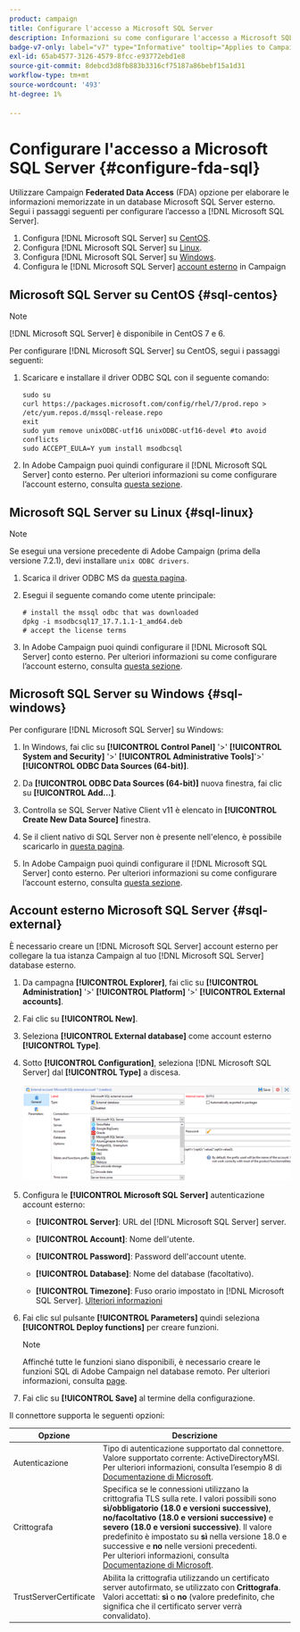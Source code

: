 ```yaml
---
product: campaign
title: Configurare l'accesso a Microsoft SQL Server
description: Informazioni su come configurare l'accesso a Microsoft SQL Server
badge-v7-only: label="v7" type="Informative" tooltip="Applies to Campaign Classic v7 only"
exl-id: 65ab4577-3126-4579-8fcc-e93772ebd1e8
source-git-commit: 8debcd3d8fb883b3316cf75187a86bebf15a1d31
workflow-type: tm+mt
source-wordcount: '493'
ht-degree: 1%

---
```


# Configurare l&#39;accesso a Microsoft SQL Server {#configure-fda-sql}



Utilizzare Campaign **Federated Data Access** (FDA) opzione per elaborare le informazioni memorizzate in un database Microsoft SQL Server esterno. Segui i passaggi seguenti per configurare l’accesso a [!DNL Microsoft SQL Server].

1. Configura [!DNL Microsoft SQL Server] su [CentOS](#sql-centos).
1. Configura [!DNL Microsoft SQL Server] su [Linux](#sql-linux).
1. Configura [!DNL Microsoft SQL Server] su [Windows](#sql-windows).
1. Configura le [!DNL Microsoft SQL Server] [account esterno](#sql-external) in Campaign

## Microsoft SQL Server su CentOS {#sql-centos}

>[!NOTE]
>
> [!DNL Microsoft SQL Server] è disponibile in CentOS 7 e 6.

Per configurare [!DNL Microsoft SQL Server] su CentOS, segui i passaggi seguenti:

1. Scaricare e installare il driver ODBC SQL con il seguente comando:

   ```
   sudo su
   curl https://packages.microsoft.com/config/rhel/7/prod.repo > /etc/yum.repos.d/mssql-release.repo
   exit
   sudo yum remove unixODBC-utf16 unixODBC-utf16-devel #to avoid conflicts
   sudo ACCEPT_EULA=Y yum install msodbcsql
   ```

1. In Adobe Campaign puoi quindi configurare il [!DNL Microsoft SQL Server] conto esterno. Per ulteriori informazioni su come configurare l’account esterno, consulta [questa sezione](#sql-external).

## Microsoft SQL Server su Linux {#sql-linux}

>[!NOTE]
>
> Se esegui una versione precedente di Adobe Campaign (prima della versione 7.2.1), devi installare `unix ODBC drivers`.

1. Scarica il driver ODBC MS da [questa pagina](https://packages.microsoft.com/ubuntu/16.04/prod/pool/main/m/msodbcsql17/).

1. Esegui il seguente comando come utente principale:

   ```
   # install the mssql odbc that was downloaded
   dpkg -i msodbcsql17_17.7.1.1-1_amd64.deb
   # accept the license terms
   ```

1. In Adobe Campaign puoi quindi configurare il [!DNL Microsoft SQL Server] conto esterno. Per ulteriori informazioni su come configurare l’account esterno, consulta [questa sezione](#sql-external).

## Microsoft SQL Server su Windows {#sql-windows}

Per configurare [!DNL Microsoft SQL Server] su Windows:

1. In Windows, fai clic su **[!UICONTROL Control Panel]** &#39;>&#39; **[!UICONTROL System and Security]** &#39;>&#39; **[!UICONTROL Administrative Tools]**&#39;>&#39; **[!UICONTROL ODBC Data Sources (64-bit)]**.

1. Da **[!UICONTROL ODBC Data Sources (64-bit)]** nuova finestra, fai clic su **[!UICONTROL Add...]**.

1. Controlla se SQL Server Native Client v11 è elencato in **[!UICONTROL Create New Data Source]** finestra.

1. Se il client nativo di SQL Server non è presente nell&#39;elenco, è possibile scaricarlo in [questa pagina](https://www.microsoft.com/en-my/download/details.aspx?id=36434).

1. In Adobe Campaign puoi quindi configurare il [!DNL Microsoft SQL Server] conto esterno. Per ulteriori informazioni su come configurare l’account esterno, consulta [questa sezione](#sql-external).

## Account esterno Microsoft SQL Server {#sql-external}

È necessario creare un [!DNL Microsoft SQL Server] account esterno per collegare la tua istanza Campaign al tuo [!DNL Microsoft SQL Server] database esterno.

1. Da campagna **[!UICONTROL Explorer]**, fai clic su **[!UICONTROL Administration]** &#39;>&#39; **[!UICONTROL Platform]** &#39;>&#39; **[!UICONTROL External accounts]**.

1. Fai clic su **[!UICONTROL New]**.

1. Seleziona **[!UICONTROL External database]** come account esterno **[!UICONTROL Type]**.

1. Sotto **[!UICONTROL Configuration]**, seleziona [!DNL Microsoft SQL Server] dal **[!UICONTROL Type]** a discesa.

   ![](assets/sql.png)

1. Configura le **[!UICONTROL Microsoft SQL Server]** autenticazione account esterno:

   * **[!UICONTROL Server]**: URL del [!DNL Microsoft SQL Server] server.

   * **[!UICONTROL Account]**: Nome dell&#39;utente.

   * **[!UICONTROL Password]**: Password dell&#39;account utente.

   * **[!UICONTROL Database]**: Nome del database (facoltativo).

   * **[!UICONTROL Timezone]**: Fuso orario impostato in [!DNL Microsoft SQL Server]. [Ulteriori informazioni](https://docs.microsoft.com/en-us/sql/t-sql/functions/current-timezone-transact-sql?view=sql-server-ver15)

1. Fai clic sul pulsante **[!UICONTROL Parameters]** quindi seleziona **[!UICONTROL Deploy functions]** per creare funzioni.

   >[!NOTE]
   >
   >Affinché tutte le funzioni siano disponibili, è necessario creare le funzioni SQL di Adobe Campaign nel database remoto. Per ulteriori informazioni, consulta [page](../../configuration/using/adding-additional-sql-functions.md).

1. Fai clic su **[!UICONTROL Save]** al termine della configurazione.

Il connettore supporta le seguenti opzioni:

| Opzione | Descrizione |
|---|---|
| Autenticazione | Tipo di autenticazione supportato dal connettore. Valore supportato corrente: ActiveDirectoryMSI. <br> Per ulteriori informazioni, consulta l’esempio 8 di [Documentazione di Microsoft](https://docs.microsoft.com/en-us/sql/connect/odbc/using-azure-active-directory?view=sql-server-ver15#example-connection-strings). |
| Crittografa | Specifica se le connessioni utilizzano la crittografia TLS sulla rete. I valori possibili sono **sì/obbligatorio (18.0 e versioni successive)**, **no/facoltativo (18.0 e versioni successive)** e **severo (18.0 e versioni successive)**. Il valore predefinito è impostato su **sì** nella versione 18.0 e successive e **no** nelle versioni precedenti. <br>Per ulteriori informazioni, consulta [Documentazione di Microsoft](https://docs.microsoft.com/en-us/sql/connect/odbc/dsn-connection-string-attribute?view=azure-sqldw-latest#encrypt). |
| TrustServerCertificate | Abilita la crittografia utilizzando un certificato server autofirmato, se utilizzato con **Crittografa**. <br>Valori accettati: **sì** o **no** (valore predefinito, che significa che il certificato server verrà convalidato). |
